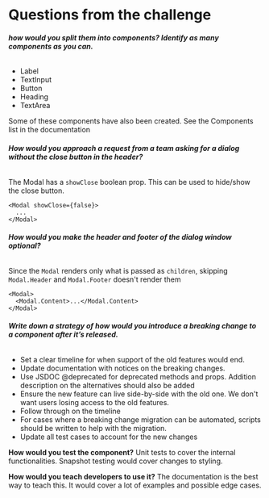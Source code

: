 # Questions from the challenge

###### **how would you split them into components? Identify as many components as you can.**

- Label
- TextInput
- Button
- Heading 
- TextArea

Some of these components have  also been created. See the Components list in the documentation

###### **How would you approach a request from a team asking for a dialog without the close button in the header?**

The Modal has a `showClose` boolean prop. This can be used to hide/show the close button.

```tsx
<Modal showClose={false}>
  ...
</Modal>
```

###### **How would you make the header and footer of the dialog window optional?**

Since the `Modal` renders only what is passed as `children`, skipping `Modal.Header` and `Modal.Footer` doesn't render
them

```tsx
<Modal>
  <Modal.Content>...</Modal.Content>
</Modal>
```

###### **Write down a strategy of how would you introduce a breaking change to a component after it’s released.**

- Set a clear timeline for when support of the old features would end.
- Update documentation with notices on the breaking changes.
- Use JSDOC @deprecated for deprecated methods and props. Addition description on the alternatives should also be added
- Ensure the new feature can live side-by-side with the old one. We don't want users losing access to the old features.
- Follow through on the timeline
- For cases where a breaking change migration can be automated, scripts should be written to help with the migration.
- Update all test cases to account for the new changes

**How would you test the component?**
Unit tests to cover the internal functionalities. Snapshot testing would cover changes to styling.

**How would you teach developers to use it?**
The documentation is the best way to teach this. It would cover a lot of examples and possible edge cases.

